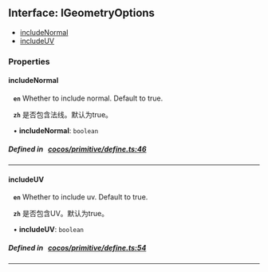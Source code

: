 ## Interface: IGeometryOptions

- [includeNormal](#includeNormal)
- [includeUV](#includeUV)

### Properties

#### includeNormal

<div style="margin-left: 10px;">




**`en`** 
Whether to include normal. Default to true.




**`zh`** 
是否包含法线。默认为true。



• **includeNormal**: ``boolean``

</div>


##### Defined in &nbsp;   [cocos/primitive/define.ts:46](https://github.com/cocos-creator/engine/blob/c7bf6b8a9/cocos/primitive/define.ts#L46)&nbsp;

___
#### includeUV

<div style="margin-left: 10px;">




**`en`** 
Whether to include uv. Default to true.




**`zh`** 
是否包含UV。默认为true。



• **includeUV**: ``boolean``

</div>


##### Defined in &nbsp;   [cocos/primitive/define.ts:54](https://github.com/cocos-creator/engine/blob/c7bf6b8a9/cocos/primitive/define.ts#L54)&nbsp;

___
